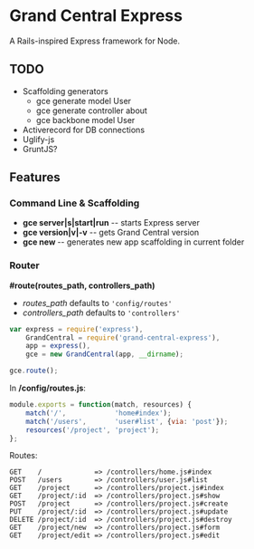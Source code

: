 # Grand Central Express

A Rails-inspired Express framework for Node.

## TODO

* Scaffolding generators
    * gce generate model User
    * gce generate controller about
    * gce backbone model User
* Activerecord for DB connections
* Uglify-js
* GruntJS?

## Features

### Command Line & Scaffolding

* __gce server|s|start|run__ -- starts Express server
* __gce version|v|-v__ -- gets Grand Central version
* __gce new <name>__ -- generates new app scaffolding in current folder

### Router

__#route(routes_path, controllers_path)__

* *routes_path* defaults to `'config/routes'`
* *controllers_path* defaults to `'controllers'`

```js
var express = require('express'),
    GrandCentral = require('grand-central-express'),
    app = express(),
    gce = new GrandCentral(app, __dirname);

gce.route();
```

In __/config/routes.js__:
```js
module.exports = function(match, resources) {
    match('/',            'home#index');
    match('/users',       'user#list', {via: 'post'});
    resources('/project', 'project');
};
```
Routes:
```
GET    /             => /controllers/home.js#index
POST   /users        => /controllers/user.js#list
GET    /project      => /controllers/project.js#index
GET    /project/:id  => /controllers/project.js#show
POST   /project      => /controllers/project.js#create
PUT    /project/:id  => /controllers/project.js#update
DELETE /project/:id  => /controllers/project.js#destroy
GET    /project/new  => /controllers/project.js#form
GET    /project/edit => /controllers/project.js#edit
```